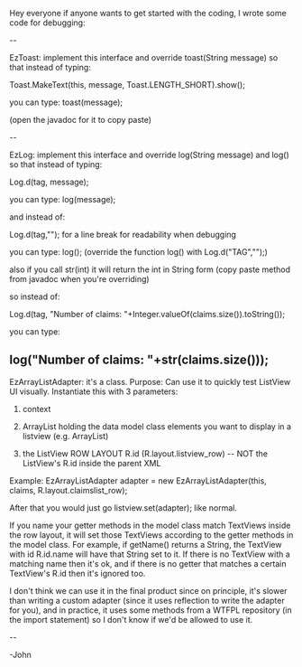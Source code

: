 Hey everyone if anyone wants to get started with the coding, I wrote some code for debugging:

--

EzToast: implement this interface and override toast(String message) so that instead of typing:

Toast.MakeText(this, message, Toast.LENGTH_SHORT).show();

you can type:
toast(message);

(open the javadoc for it to copy paste)

--

EzLog: implement this interface and override log(String message) and log() so that instead of typing:

Log.d(tag, message);

you can type:
log(message);

and instead of:

Log.d(tag,""); for a line break for readability when debugging

you can type:
log();
(override the function log() with Log.d("TAG","");)

also if you call str(int) it will return the int in String form (copy paste method from javadoc when you're overriding)

so instead of:

Log.d(tag, "Number of claims: "+Integer.valueOf(claims.size()).toString());

you can type:

log("Number of claims: "+str(claims.size()));
--

EzArrayListAdapter: it's a class. Purpose: Can use it to quickly test ListView UI visually.
Instantiate this with 3 parameters:

1. context

2. ArrayList holding the data model class elements you want to display in a listview (e.g. ArrayList<ClaimModel>)

3. the ListView ROW LAYOUT R.id (R.layout.listview_row) -- NOT the ListView's R.id inside the parent XML

Example:
EzArrayListAdapter adapter = new EzArrayListAdapter(this, claims, R.layout.claimslist_row);

After that you would just go listview.set(adapter); like normal.

If you name your getter methods in the model class match TextViews inside the row layout, it will set those TextViews according to the getter methods in the model class. For example, if getName() returns a String, the TextView with id R.id.name will have that String set to it. If there is no TextView with a matching name then it's ok, and if there is no getter that matches a certain TextView's R.id then it's ignored too.

I don't think we can use it in the final product since on principle, it's slower than writing a custom adapter (since it uses reflection to write the adapter for you), and in practice, it uses some methods from a WTFPL repository (in the import statement) so I don't know if we'd be allowed to use it.

--

-John
